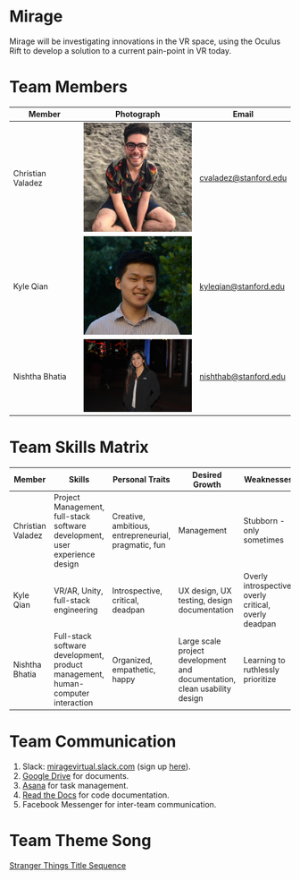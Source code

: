 # Mirage

Mirage will be investigating innovations in the VR space, using the Oculus Rift to develop a solution to a current pain-point in VR today. 

# Team Members 
| Member | Photograph | Email |
| --- | --- | --- |
Christian Valadez | <img src="./teamImages/christianValadez.png" width="200" /> | cvaladez@stanford.edu |
Kyle Qian | <img src="./teamImages/DSC_0742_HEAD.jpg" width="200" /> | kyleqian@stanford.edu |
Nishtha Bhatia | <img src="./teamImages/NishthaBhatia.JPG" width="200" /> | nishthab@stanford.edu |

# Team Skills Matrix
| Member | Skills | Personal Traits | Desired Growth | Weaknesses | Hat
| --- | --- | --- | --- | --- | --- |
Christian Valadez | Project Management, full-stack software development, user experience design | Creative, ambitious, entrepreneurial, pragmatic, fun | Management | Stubborn - only sometimes
Kyle Qian | VR/AR, Unity, full-stack engineering | Introspective, critical, deadpan | UX design, UX testing, design documentation | Overly introspective, overly critical, overly deadpan | Black
Nishtha Bhatia | Full-stack software development, product management, human-computer interaction | Organized, empathetic, happy | Large scale project development and documentation, clean usability design | Learning to ruthlessly prioritize | Yellow and Green (tie)

# Team Communication
1. Slack: [miragevirtual.slack.com](miragevirtual.slack.com) (sign up [here](miragevirtual.slack.com/signup)). 
2. [Google Drive](https://drive.google.com/drive/folders/1jfLRd1LUpXFvMFWj3mJqMv_H4NW2ADWq?usp=sharing) for documents.
3. [Asana](https://app.asana.com/0/535441241418527/board?utm_source=asana_email&utm_medium=organic_email&utm_campaign=eng_invite_prod) for task management.
4. [Read the Docs](https://readthedocs.org) for code documentation.
5. Facebook Messenger for inter-team communication.

# Team Theme Song
[Stranger Things Title Sequence](https://www.youtube.com/watch?v=-RcPZdihrp4) 
